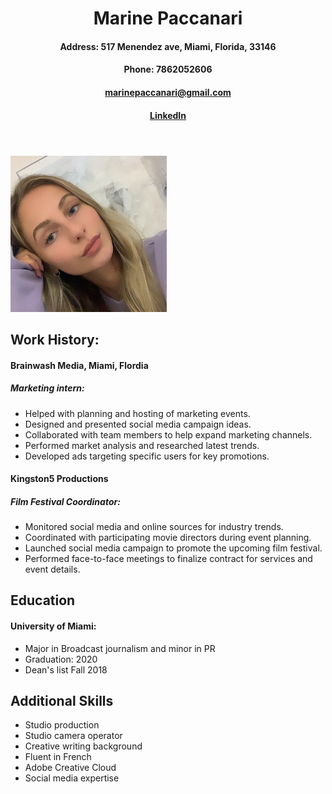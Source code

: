 <!DOCTYPE html>
<html>

<head>
<meta charset="utf-8">
</head>



<body>
<header>
<h1>Marine Paccanari</h1>
<h4>Address: 517 Menendez ave, Miami, Florida, 33146</h4>
<h4>Phone: 7862052606</h4>
    <h4><a href="mailto:marinepaccanari@gmail.com">marinepaccanari@gmail.com</a></h4>
    <!--<nav>Nav not included because I had nothing to put</nav>--> 
    <h4><a href="https://www.linkedin.com/in/marine-paccanari-4b9a49162/">LinkedIn</a></h4>
</header>
    
<main>
    <!--<nav>Nav not included because I had nothing to put</nav>-->   
<img src="me.jpeg" height="250" width="250">
    <section>
<h2>Work History:</h2>
    <h4>Brainwash Media, Miami, Flordia</h4>
    <h5> Marketing intern:</h5>
<ul>
    <li>Helped with planning and hosting of marketing events.</li>
    <li>Designed and presented social media campaign ideas.</li>
    <li>Collaborated with team members to help expand marketing channels.</li>
   <li> Performed market analysis and researched latest trends.</li>
    <li> Developed ads targeting specific users for key promotions.</li>

</ul>
    <h4>Kingston5 Productions</h4>
    <h5>Film Festival Coordinator:</h5>
    
<ul>
    <li>Monitored social media and online sources for industry trends.</li>
   <li> Coordinated with participating movie directors during event planning.</li>
   <li> Launched social media campaign to promote the upcoming film festival.</li>
    <li>Performed face-to-face meetings to finalize contract for services and event details.</li>
</ul>    
    </section>
    <section>
        <h2>Education</h2>
        <h4>University of Miami:</h4>      
        <ul>
        <li>Major in Broadcast journalism and minor in PR</li>
        <li>Graduation: 2020</li>
        <li>Dean's list Fall 2018</li>
        </ul>
        <h2>Additional Skills</h2>
         <ul>   
            <li> Studio production</li>
            <li> Studio camera operator</li>
             <li>Creative writing background</li>
             <li>Fluent in French</li>
            <li> Adobe Creative Cloud</li>
            <li> Social media expertise</li> 
        </ul>
    </section>
    
    
</main> 
    

</body>
</html>
